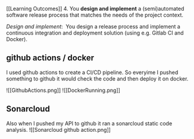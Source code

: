 [[Learning Outcomes]]
4. You **design and implement** a (semi)automated software release process that matches the needs of the project context.

_Design and implement_: 
You design a release process and implement a continuous integration and deployment solution (using e.g. Gitlab CI and Docker).

## github actions / docker
I used github actions to create a CI/CD pipeline. So everyime I pushed something to github it would check the code and then deploy it on docker.

![[GithubActions.png]]
![[DockerRunning.png]]
## Sonarcloud
Also when I pushed my API to github it ran a sonarcloud static code analysis.
![[Sonarcloud github action.png]]
